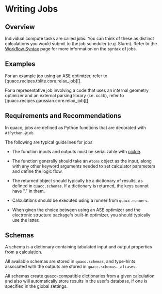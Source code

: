 # Writing Jobs

## Overview

Individual compute tasks are called jobs. You can think of these as distinct calculations you would submit to the job scheduler (e.g. Slurm). Refer to the [Workflow Syntax](../../user/basics/wflow_syntax.md) page for more information on the syntax of jobs.

## Examples

For an example job using an ASE optimizer, refer to [quacc.recipes.tblite.core.relax_job][].

For a representative job involving a code that uses an internal geometry optimizer and an external parsing library (i.e. cclib), refer to [quacc.recipes.gaussian.core.relax_job][].

## Requirements and Recommendations

In quacc, jobs are defined as Python functions that are decorated with `#!Python @job`.

The following are typical guidelines for jobs:

- The function inputs and outputs must be serializable with [pickle](https://docs.python.org/3/library/pickle.html).

- The function generally should take an `Atoms` object as the input, along with any other keyword arguments needed to set calculator parameters and define the logic flow.

- The returned object should typically be a dictionary of results, as defined in `quacc.schemas`. If a dictionary is returned, the keys cannot have "." in them.

- Calculations should be executed using a runner from `quacc.runners`.

- When given the choice between using an ASE optimizer and the electronic structure package's built-in optimizer, you should typically use the latter.

## Schemas

A schema is a dictionary containing tabulated input and output properties from a calculation.

All available schemas are stored in `quacc.schemas`, and type-hints associated with the outputs are stored in `quacc.schemas._aliases`.

All schemas create quacc-compatible dictionaries from a given calculation and also will automatically store results in the user's database, if one is specified in the global settings.

